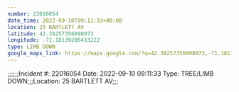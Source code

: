 ```yaml
---
number: 22016054
date_time: 2022-09-10T09:11:33+00:00
location: 25 BARTLETT AV
latitude: 42.38257356098973
longitude: -71.18139200433222
type: LIMB DOWN
google_maps_link: https://maps.google.com/?q=42.38257356098973,-71.18139200433222
---
```


;;;;;;Incident #: 22016054  Date: 2022-09-10 09:11:33   Type: TREE/LIMB DOWN;;;Location: 25 BARTLETT AV;;;
